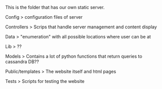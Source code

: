 This is the folder that has our own static server.

Config > configuration files of server

Controllers > Scrips that handle server management and content display

Data > "enumeration" with all possible locations where user can be at

Lib > ??

Models > Contains a lot of python functions that return queries to cassandra DB??

Public/templates > The website itself and html pages


Tests > Scripts for testing the website